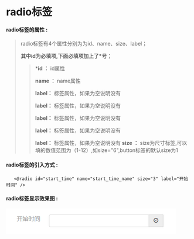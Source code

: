 # radio**标签**

#### radio**标签的属性 :**

> radio标签有4个属性分别为为id、name、size、label；
>
> **其中id为必填项,下面必填项加上了\*号**；
>
> > \***id ：** id属性
> >
> > **name ：** name属性
> >
> > **label：** 标签属性，如果为空说明没有
> >
> > **label：** 标签属性，如果为空说明没有
> >
> > **label：** 标签属性，如果为空说明没有
> >
> > **label：** 标签属性，如果为空说明没有
> >
> > **label：** 标签属性，如果为空说明没有
> > **size ：** size为尺寸标签,可以填的数值范围为（1-12）,如size="6",button标签的默认size为1


#### radio标签的引入方式 :

```
   <@radio id="start_time" name="start_time_name" size="3" label="开始时间" />
```

#### radio标签显示效果图 :

![](/assets/date_time.png)

